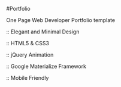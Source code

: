 #Portfolio

One Page Web Developer Portfolio template

  :: Elegant and Minimal Design
  
  :: HTML5 & CSS3
  
  :: jQuery Animation
  
  :: Google Materialize Framework
  
  :: Mobile Friendly
